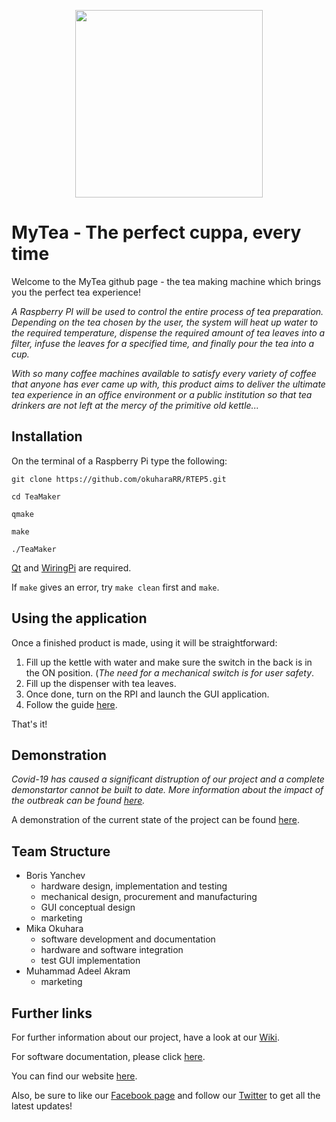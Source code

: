 <p align="center">
<img src="https://github.com/okuharaRR/RTEP5/blob/master/MyTeaLogo.png" width="300" />
</p>



# MyTea - The perfect cuppa, every time

Welcome to the MyTea github page - the tea making machine which brings you the perfect tea experience!

_A Raspberry PI will be used to control the entire process of tea preparation. Depending on the tea chosen by the user, the system will heat up water to the required temperature, dispense the required amount of tea leaves into a filter, infuse the leaves for a specified time, and finally pour the tea into a cup._

_With so many coffee machines available to satisfy every variety of coffee that anyone has ever came up with, this product aims to deliver the ultimate tea experience in an office environment or a public institution so that tea drinkers are not left at the mercy of the primitive old kettle..._

## Installation

On the terminal of a Raspberry Pi type the following:

```git clone https://github.com/okuharaRR/RTEP5.git```

```cd TeaMaker```

```qmake```

```make```

```./TeaMaker```

[Qt](https://www.qt.io/download) and [WiringPi](http://wiringpi.com/) are required.

If ```make``` gives an error, try ```make clean``` first and ```make```.

## Using the application

Once a finished product is made, using it will be straightforward:

1. Fill up the kettle with water and make sure the switch in the back is in the ON position. (_The need for a mechanical switch is for user safety_.
2. Fill up the dispenser with tea leaves.
3. Once done, turn on the RPI and launch the GUI application.
4. Follow the guide [here](https://github.com/okuharaRR/RTEP5/wiki/User-Manual).

That's it!

## Demonstration

_Covid-19 has caused a significant distruption of our project and a complete demonstartor cannot be built to date. More information about the impact of the outbreak can be found [here](https://github.com/okuharaRR/RTEP5/wiki/Impact-of-Covid-19)._

A demonstration of the current state of the project can be found [here](https://www.youtube.com/watch?v=PhV0StMdRJc).


## Team Structure
* Boris Yanchev
   * hardware design, implementation and testing
   * mechanical design, procurement and manufacturing
   * GUI conceptual design
   * marketing
* Mika Okuhara
   * software development and documentation
   * hardware and software integration
   * test GUI implementation
* Muhammad Adeel Akram
   * marketing

## Further links

For further information about our project, have a look at our [Wiki](https://github.com/okuharaRR/RTEP5/wiki).

For software documentation, please click [here](https://okuhararr.github.io/RTEP5/).

You can find our website [here](https://rtesps.wixsite.com/mytea). 

Also, be sure to like our [Facebook page](https://www.facebook.com/MyTea-%E8%8C%B6-114110590136382/) and follow our [Twitter](https://twitter.com/MyTea76121892) to get all the latest updates!
